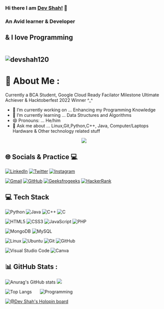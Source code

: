 ### Hi there I am [Dev Shah!](https://devshah.tech) 👋
### An Avid learner & Developer
## & I love Programming<br /><br /> <p align="left"> <img src="https://komarev.com/ghpvc/?%20username=devshah120&label=Views&color=blue&style=plastic" alt="devshah120" /> </p>

# 💫 About Me :
Currently a BCA Student, Google Cloud Ready Facilator Milestone Ultimate Achiever & Hacktoberfest 2022 Winner ^_^
- 🔭 I’m currently working on ... Enhancing my Programming Knowledge    
- 🌱 I’m currently learning ... Data Structures and Algorithms
- 😄 Pronouns: ... He/him
- 💬 Ask me about ... Linux,Git,Python,C++, Java, Computer/Laptops Hardware & Other technology related stuff


<p align="center">
  <img src="https://camo.githubusercontent.com/cae12fddd9d6982901d82580bdf321d81fb299141098ca1c2d4891870827bf17/68747470733a2f2f6d69726f2e6d656469756d2e636f6d2f6d61782f313336302f302a37513379765349765f7430696f4a2d5a2e676966"/>
</p>


## 🌐 Socials & Practice 💻
[![LinkedIn](https://img.shields.io/badge/LinkedIn-%230077B5.svg?logo=linkedin&logoColor=white)](https://www.linkedin.com/in/dev-shah-84a0ba1bb/) [![Twitter](https://img.shields.io/badge/Twitter-%231DA1F2.svg?logo=Twitter&logoColor=white)](https://twitter.com/devshah_120) [![Instagram](https://img.shields.io/badge/Instagram-%23E4405F.svg?logo=Instagram&logoColor=white)](https://instagram.com/devshah_120)

[![Gmail](https://img.shields.io/badge/Gmail-D14836?style=for-the-badge&logo=gmail&logoColor=white)](mailto:devshah120902@gmail.com) [![GitHub](https://img.shields.io/badge/GitHub-100000?style=for-the-badge&logo=github&logoColor=white)](https://github.com/devshah120) [![Geeksfrogeeks](https://img.shields.io/badge/GeeksforGeeks-298D46?style=for-the-badge&logo=geeksforgeeks&logoColor=white)](https://auth.geeksforgeeks.org/user/devshah120902/)  [![HackerRank](https://img.shields.io/badge/-Hackerrank-2EC866?style=for-the-badge&logo=HackerRank&logoColor=white)](https://www.hackerrank.com/devshah_120)   

## 💻 Tech Stack
![Python](https://img.shields.io/badge/python-3670A0?style=for-the-badge&logo=python&logoColor=ffdd54) ![Java](https://img.shields.io/badge/java-%23ED8B00.svg?style=for-the-badge&logo=java&logoColor=white) ![C++](https://img.shields.io/badge/C%2B%2B-00599C?style=for-the-badge&logo=c%2B%2B&logoColor=white) ![C](https://img.shields.io/badge/C-00599C?style=for-the-badge&logo=c&logoColor=white)

![HTML5](https://img.shields.io/badge/html5-%23E34F26.svg?style=for-the-badge&logo=html5&logoColor=white) ![CSS3](https://img.shields.io/badge/css3-%231572B6.svg?style=for-the-badge&logo=css3&logoColor=white) ![JavaScript](https://img.shields.io/badge/javascript-%23323330.svg?style=for-the-badge&logo=javascript&logoColor=%23F7DF1E) ![PHP](https://img.shields.io/badge/php-%23777BB4.svg?style=for-the-badge&logo=php&logoColor=white)

![MongoDB](https://img.shields.io/badge/MongoDB-%234ea94b.svg?style=for-the-badge&logo=mongodb&logoColor=white) ![MySQL](https://img.shields.io/badge/mysql-%2300f.svg?style=for-the-badge&logo=mysql&logoColor=white)

![Linux](https://img.shields.io/badge/Linux-FCC624?style=for-the-badge&logo=linux&logoColor=black) ![Ubuntu](https://img.shields.io/badge/Ubuntu-E95420?style=for-the-badge&logo=ubuntu&logoColor=white) ![Git](https://img.shields.io/badge/GIT-E44C30?style=for-the-badge&logo=git&logoColor=white) ![GitHub](https://img.shields.io/badge/github-%23121011.svg?style=for-the-badge&logo=github&logoColor=white)

![Visual Studio Code](https://img.shields.io/badge/Visual_Studio_Code-0078D4?style=for-the-badge&logo=visual%20studio%20code&logoColor=white) ![Canva](https://img.shields.io/badge/Canva-%2300C4CC.svg?style=for-the-badge&logo=Canva&logoColor=white) 

## 📊 GitHub Stats :
![Anurag's GitHub stats](https://github-readme-stats.vercel.app/api?username=devshah120&show_icons=true&count_private=true&theme=tokyonight)
<img src="https://github-readme-streak-stats.herokuapp.com/?user=devshah120&theme=tokyonight"/>

![Top Langs](https://github-readme-stats.vercel.app/api/top-langs/?username=devshah120&langs_count=12&layout=compact&theme=tokyonight) &emsp; &nbsp;<img src="https://user-images.githubusercontent.com/101868279/196018622-2660de1b-f264-4ee4-bbf0-08dd36d162d0.svg" alt="Programming"/>

[![@Dev Shah's Holopin board](https://holopin.io/api/user/board?user=devshah_120)](https://holopin.io/@devshah_120)
